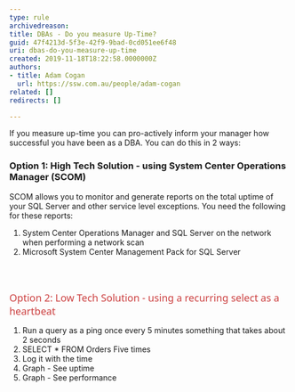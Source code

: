 ```yaml
---
type: rule
archivedreason: 
title: ​DBAs - Do you measure Up-Time?
guid: 47f4213d-5f3e-42f9-9bad-0cd051ee6f48
uri: dbas-do-you-measure-up-time
created: 2019-11-18T18:22:58.0000000Z
authors:
- title: Adam Cogan
  url: https://ssw.com.au/people/adam-cogan
related: []
redirects: []

---
```



<p>​If you measure up-time you can pro-actively inform your manager how successful you have been as a DBA. You can do this in 2 ways&#58;<br></p><h3>Option 1&#58; High Tech Solution - using System Center Operations Manager (SCOM)</h3><p>SCOM allows you to monitor and generate reports on the total uptime of your SQL Server and other service level exceptions. You need the following for these reports&#58;<br></p><ol><li>System Center Operations Manager&#160;and SQL Server on the network when performing a network scan<br></li><li>Microsoft System Center Management Pack for SQL Server<br></li></ol>
<br><excerpt class='endintro'></excerpt><br>
<dl class="image"><dt>​<span style="color&#58;#cc4141;font-family&#58;&quot;segoe ui&quot;, &quot;trebuchet ms&quot;, tahoma, arial, verdana, sans-serif;font-size&#58;18px;">​Option 2&#58; Low Tech So</span><span style="color&#58;#cc4141;font-family&#58;&quot;segoe ui&quot;, &quot;trebuchet ms&quot;, tahoma, arial, verdana, sans-serif;font-size&#58;18px;">lution - using a recurring select as a heartbeat</span></dt></dl><ol><li>Run a query as a ping once every&#160;5 minutes something that takes about 2 seconds</li><li>SELECT * FROM Orders Five times</li><li>Log it with the time</li><li>Graph - See uptime</li><li>Graph -&#160;​See performance</li></ol><br>


